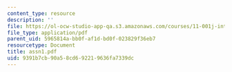 ```yaml
---
content_type: resource
description: ''
file: https://ol-ocw-studio-app-qa.s3.amazonaws.com/courses/11-001j-introduction-to-urban-design-and-development-spring-2006/9391b7cb90a58cd692219636fa7339dc_assn1.pdf
file_type: application/pdf
parent_uid: 5965814a-bb0f-af1d-bd0f-023829f36eb7
resourcetype: Document
title: assn1.pdf
uid: 9391b7cb-90a5-8cd6-9221-9636fa7339dc
---
```

